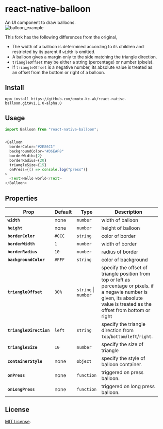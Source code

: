 # react-native-balloon

An UI component to draw balloons.  
![balloon_example](https://user-images.githubusercontent.com/7026785/36620231-6514b930-1935-11e8-84e2-79a25e44f25a.png)

This fork has the following differences from the original,
- The width of a balloon is determined according to its children and restricted by its parent if `width` is omitted.
- A balloon gives a margin only to the side matching the triangle direction.
- `triangleOffset` may be either a string (percentage) or number (pixels).
- If `triangleOffset` is a negative number, its absolute value is treated as an offset from the bottom or right of a balloon.

## Install

```
npm install https://github.com/emoto-kc-ak/react-native-balloon.git#v1.1.0-alpha.0
```

## Usage

```js
import Balloon from "react-native-balloon";


<Balloon
  borderColor="#2E86C1"
  backgroundColor="#D6EAF8"
  borderWidth={2}
  borderRadius={20}
  triangleSize={15}
  onPress={() => console.log("press")}
>
  <Text>Hello world</Text>
</Balloon>
```


## Properties

| Prop | Default | Type | Description |
|---|---|---| ---|
|**`width`**| none | `number`|width of balloon|
|**`height`**| none | `number`|height of balloon|
|**`borderColor`**| `#CCC` | `string`|color of border|
|**`borderWidth`**| `1` | `number`|width of border|
|**`borderRadius`**| `10` | `number`|radius of border|
|**`backgroundColor`**| `#FFF` | `string`|color of background|
|**`triangleOffset`**| `30%` | `string` \| `number` |specify the offset of triangle position from top or left as percentage or pixels. if a negavie number is given, its absolute value is treated as the offset from bottom or right |
|**`triangleDirection`**| `left` | `string`|specify the triangle direction from `top`/`bottom`/`left`/`right`.  |
|**`triangleSize`**| `10` | `number`|specify the size of triangle|
|**`containerStyle`**| none | `object`|specify the style of balloon container. |
|**`onPress`**| none | `function`|triggered on press balloon.|
|**`onLongPress`**| none | `function`|triggered on long press balloon.|



## License

[MIT License](http://opensource.org/licenses/mit-license.html).
